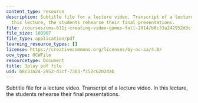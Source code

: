 ```yaml
---
content_type: resource
description: Subtitle file for a lecture video. Transcript of a lecture video. In
  this lecture, the students rehearse their final presentations.
file: /courses/cms-611j-creating-video-games-fall-2014/b8c33a242952d3cf7303f152c6202dab_ok4qM1OzlPA.pdf
file_size: 160907
file_type: application/pdf
learning_resource_types: []
license: https://creativecommons.org/licenses/by-nc-sa/4.0/
ocw_type: OCWFile
resourcetype: Document
title: 3play pdf file
uid: b8c33a24-2952-d3cf-7303-f152c6202dab
---
```

Subtitle file for a lecture video. Transcript of a lecture video. In this lecture, the students rehearse their final presentations.